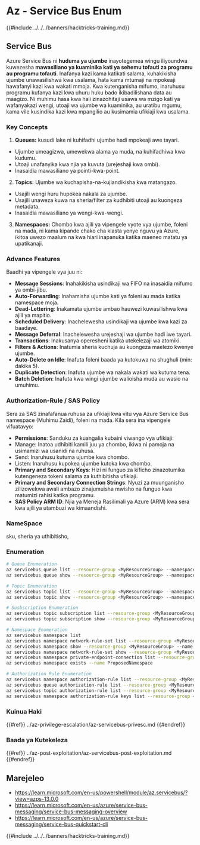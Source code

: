 # Az - Service Bus Enum

{{#include ../../../banners/hacktricks-training.md}}

## Service Bus

Azure Service Bus ni **huduma ya ujumbe** inayotegemea wingu iliyoundwa kuwezesha **mawasiliano ya kuaminika kati ya sehemu tofauti za programu au programu tofauti**. Inafanya kazi kama katikati salama, kuhakikisha ujumbe unawasilishwa kwa usalama, hata kama mtumaji na mpokeaji hawafanyi kazi kwa wakati mmoja. Kwa kutenganisha mifumo, inaruhusu programu kufanya kazi kwa uhuru huku bado ikibadilishana data au maagizo. Ni muhimu hasa kwa hali zinazohitaji usawa wa mzigo kati ya wafanyakazi wengi, utoaji wa ujumbe wa kuaminika, au uratibu mgumu, kama vile kusindika kazi kwa mpangilio au kusimamia ufikiaji kwa usalama.

### Key Concepts

1. **Queues:** kusudi lake ni kuhifadhi ujumbe hadi mpokeaji awe tayari.
- Ujumbe umeagizwa, umewekwa alama ya muda, na kuhifadhiwa kwa kudumu.
- Utoaji unafanyika kwa njia ya kuvuta (urejeshaji kwa ombi).
- Inasaidia mawasiliano ya pointi-kwa-point.
2. **Topics:** Ujumbe wa kuchapisha-na-kujiandikisha kwa matangazo.
- Usajili wengi huru hupokea nakala za ujumbe.
- Usajili unaweza kuwa na sheria/filter za kudhibiti utoaji au kuongeza metadata.
- Inasaidia mawasiliano ya wengi-kwa-wengi.
3. **Namespaces:** Chombo kwa ajili ya vipengele vyote vya ujumbe, foleni na mada, ni kama kipande chako cha klasta yenye nguvu ya Azure, ikitoa uwezo maalum na kwa hiari inapanuka katika maeneo matatu ya upatikanaji.

### Advance Features

Baadhi ya vipengele vya juu ni:

- **Message Sessions**: Inahakikisha usindikaji wa FIFO na inasaidia mifumo ya ombi-jibu.
- **Auto-Forwarding**: Inahamisha ujumbe kati ya foleni au mada katika namespace moja.
- **Dead-Lettering**: Inakamata ujumbe ambao hauwezi kuwasilishwa kwa ajili ya mapitio.
- **Scheduled Delivery**: Inachelewesha usindikaji wa ujumbe kwa kazi za baadaye.
- **Message Deferral**: Inachelewesha urejeshaji wa ujumbe hadi iwe tayari.
- **Transactions**: Inakusanya operesheni katika utekelezaji wa atomiki.
- **Filters & Actions**: Inatumia sheria kuchuja au kuongeza maelezo kwenye ujumbe.
- **Auto-Delete on Idle**: Inafuta foleni baada ya kutokuwa na shughuli (min: dakika 5).
- **Duplicate Detection**: Inafuta ujumbe wa nakala wakati wa kutuma tena.
- **Batch Deletion**: Inafuta kwa wingi ujumbe walioisha muda au wasio na umuhimu.

### Authorization-Rule / SAS Policy

Sera za SAS zinafafanua ruhusa za ufikiaji kwa vitu vya Azure Service Bus namespace (Muhimu Zaidi), foleni na mada. Kila sera ina vipengele vifuatavyo:

- **Permissions**: Sanduku za kuangalia kubaini viwango vya ufikiaji:
- Manage: Inatoa udhibiti kamili juu ya chombo, ikiwa ni pamoja na usimamizi wa usanidi na ruhusa.
- Send: Inaruhusu kutuma ujumbe kwa chombo.
- Listen: Inaruhusu kupokea ujumbe kutoka kwa chombo.
- **Primary and Secondary Keys**: Hizi ni funguo za kificho zinazotumika kutengeneza tokeni salama za kuthibitisha ufikiaji.
- **Primary and Secondary Connection Strings**: Nyuzi za muunganisho zilizowekwa awali ambazo zinajumuisha mwisho na funguo kwa matumizi rahisi katika programu.
- **SAS Policy ARM ID**: Njia ya Meneja Rasilimali ya Azure (ARM) kwa sera kwa ajili ya utambuzi wa kimaandishi.

### NameSpace

sku, sheria ya uthibitisho,

### Enumeration
```bash
# Queue Enumeration
az servicebus queue list --resource-group <MyResourceGroup> --namespace-name <MyNamespace>
az servicebus queue show --resource-group <MyResourceGroup> --namespace-name <MyNamespace> --name <MyQueue>

# Topic Enumeration
az servicebus topic list --resource-group <MyResourceGroup> --namespace-name <MyNamespace>
az servicebus topic show --resource-group <MyResourceGroup> --namespace-name <MyNamespace> --name <MyTopic>

# Susbscription Enumeration
az servicebus topic subscription list --resource-group <MyResourceGroup> --namespace-name <MyNamespace> --topic-name <MyTopic>
az servicebus topic subscription show --resource-group <MyResourceGroup> --namespace-name <MyNamespace> --topic-name <MyTopic> --name <MySubscription>

# Namespace Enumeration
az servicebus namespace list
az servicebus namespace network-rule-set list --resource-group <MyResourceGroup> --namespace-name <MyNamespace>
az servicebus namespace show --resource-group <MyResourceGroup> --name <MyNamespace>
az servicebus namespace network-rule-set show --resource-group <MyResourceGroup> --namespace-name <MyNamespace>
az servicebus namespace private-endpoint-connection list --resource-group <MyResourceGroup> --namespace-name <MyNamespace>
az servicebus namespace exists --name ProposedNamespace

# Authorization Rule Enumeration
az servicebus namespace authorization-rule list --resource-group <MyResourceGroup> --namespace-name <MyNamespace>
az servicebus queue authorization-rule list --resource-group <MyResourceGroup> --namespace-name <MyNamespace> --queue-name <MyQueue>
az servicebus topic authorization-rule list --resource-group <MyResourceGroup> --namespace-name <MyNamespace> --topic-name <MyTopic>
az servicebus namespace authorization-rule keys list --resource-group <MyResourceGroup> --namespace-name <MyNamespace> --name <MyAuthRule>
```
### Kuinua Haki

{{#ref}}
../az-privilege-escalation/az-servicebus-privesc.md
{{#endref}}

### Baada ya Kutekeleza

{{#ref}}
../az-post-exploitation/az-servicebus-post-exploitation.md
{{#endref}}

## Marejeleo

- https://learn.microsoft.com/en-us/powershell/module/az.servicebus/?view=azps-13.0.0
- https://learn.microsoft.com/en-us/azure/service-bus-messaging/service-bus-messaging-overview
- https://learn.microsoft.com/en-us/azure/service-bus-messaging/service-bus-quickstart-cli

{{#include ../../../banners/hacktricks-training.md}}
